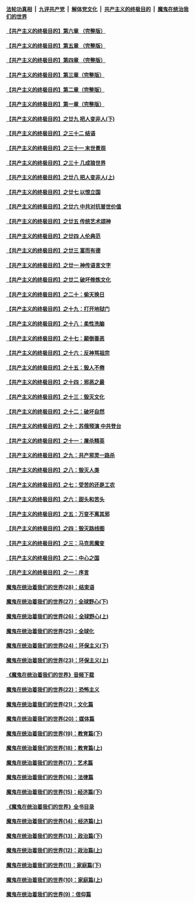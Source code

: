 ####  [法轮功真相](../../../../basic/blob/master/README.md?t=05192331) &nbsp;|&nbsp; [九评共产党](../../../../9ping.md/blob/master/README.md?t=05192331) &nbsp;|&nbsp; [解体党文化](../../../../jtdwh.md/blob/master/README.md?t=05192331)  &nbsp;|&nbsp; [共产主义的终极目的](../../../../gczydzjmd.md/blob/master/README.md?t=05192331) &nbsp;|&nbsp; [魔鬼在统治我们的世界](../../../../mgztzwmdsj.md/blob/master/README.md?t=05192331) 

#### [【共产主义的终极目的】第六章 （完整版）](../pages/nsc422/n11428913.md?t=05192331) 

#### [【共产主义的终极目的】第五章 （完整版）](../pages/nsc422/n11428912.md?t=05192331) 

#### [【共产主义的终极目的】第四章 （完整版）](../pages/nsc422/n11428907.md?t=05192331) 

#### [【共产主义的终极目的】第三章（完整版）](../pages/nsc422/n11428848.md?t=05192331) 

#### [【共产主义的终极目的】第二章（完整版）](../pages/nsc422/n11428831.md?t=05192331) 

#### [【共产主义的终极目的】第一章（完整版）](../pages/nsc422/n11417651.md?t=05192331) 

#### [【共产主义的终极目的】之廿九 把人变非人(下)](../pages/nsc422/n11344140.md?t=05192331) 

#### [【共产主义的终极目的】之三十二 结语](../pages/nsc422/n11360535.md?t=05192331) 

#### [【共产主义的终极目的】之三十一 末世景观](../pages/nsc422/n11351129.md?t=05192331) 

#### [【共产主义的终极目的】之三十 几成狼世界](../pages/nsc422/n11348280.md?t=05192331) 

#### [【共产主义的终极目的】之廿八 把人变非人(上)](../pages/nsc422/n11340492.md?t=05192331) 

#### [【共产主义的终极目的】之廿七 以恨立国](../pages/nsc422/n11336944.md?t=05192331) 

#### [【共产主义的终极目的】之廿六 中共对抗普世价值](../pages/nsc422/n11324785.md?t=05192331) 

#### [【共产主义的终极目的】之廿五 传统艺术颂神](../pages/nsc422/n11296396.md?t=05192331) 

#### [【共产主义的终极目的】之廿四 人伦典范](../pages/nsc422/n11296397.md?t=05192331) 

#### [【共产主义的终极目的】之廿三 富而有德](../pages/nsc422/n11283598.md?t=05192331) 

#### [【共产主义的终极目的】之廿一 神传语言文字](../pages/nsc422/n11263265.md?t=05192331) 

#### [【共产主义的终极目的】之廿二 破坏修炼文化](../pages/nsc422/n11245728.md?t=05192331) 

#### [【共产主义的终极目的】之二十：偷天换日](../pages/nsc422/n11238846.md?t=05192331) 

#### [【共产主义的终极目的】之十九：打开地狱门](../pages/nsc422/n11206376.md?t=05192331) 

#### [【共产主义的终极目的】之十八：柔性洗脑](../pages/nsc422/n11199994.md?t=05192331) 

#### [【共产主义的终极目的】之十七：颠倒善恶](../pages/nsc422/n11179782.md?t=05192331) 

#### [【共产主义的终极目的】之十六：反神骂祖宗](../pages/nsc422/n11166798.md?t=05192331) 

#### [【共产主义的终极目的】之十五：毁人不倦](../pages/nsc422/n11166792.md?t=05192331) 

#### [【共产主义的终极目的】之十四：邪恶之最](../pages/nsc422/n11150249.md?t=05192331) 

#### [【共产主义的终极目的】之十三：毁灭文化](../pages/nsc422/n11135227.md?t=05192331) 

#### [【共产主义的终极目的】之十二：破坏自然](../pages/nsc422/n11135214.md?t=05192331) 

#### [【共产主义的终极目的】之十：苏俄预演 中共登台](../pages/nsc422/n11118424.md?t=05192331) 

#### [【共产主义的终极目的】之十一：屠杀精英](../pages/nsc422/n11118442.md?t=05192331) 

#### [【共产主义的终极目的】之九：共产邪灵一路杀](../pages/nsc422/n11114139.md?t=05192331) 

#### [【共产主义的终极目的】之八：毁灭人类](../pages/nsc422/n11108503.md?t=05192331) 

#### [【共产主义的终极目的】之七：受苦的还是工农](../pages/nsc422/n11101809.md?t=05192331) 

#### [【共产主义的终极目的】之六：甜头和苦头](../pages/nsc422/n11096971.md?t=05192331) 

#### [【共产主义的终极目的】之五：万变不离其邪](../pages/nsc422/n11091285.md?t=05192331) 

#### [【共产主义的终极目的】之四：毁灭路线图](../pages/nsc422/n11086284.md?t=05192331) 

#### [【共产主义的终极目的】之三：马克思魔变](../pages/nsc422/n11061941.md?t=05192331) 

#### [【共产主义的终极目的】之二：中心之国](../pages/nsc422/n11047728.md?t=05192331) 

#### [【共产主义的终极目的】之一：序言](../pages/nsc422/n11086077.md?t=05192331) 

#### [魔鬼在统治着我们的世界(28)：结束语](../pages/nsc422/n10936246.md?t=05192331) 

#### [魔鬼在统治着我们的世界(27)：全球野心(下)](../pages/nsc422/n10928319.md?t=05192331) 

#### [魔鬼在统治着我们的世界(26)：全球野心(上)](../pages/nsc422/n10900318.md?t=05192331) 

#### [魔鬼在统治着我们的世界(25)：全球化](../pages/nsc422/n10788205.md?t=05192331) 

#### [魔鬼在统治着我们的世界(24)：环保主义(下)](../pages/nsc422/n10695307.md?t=05192331) 

#### [魔鬼在统治着我们的世界(23)：环保主义(上)](../pages/nsc422/n10688613.md?t=05192331) 

#### [《魔鬼在统治着我们的世界》音频下载](../pages/nsc422/n10635553.md?t=05192331) 

#### [魔鬼在统治着我们的世界(22)：恐怖主义](../pages/nsc422/n10614727.md?t=05192331) 

#### [魔鬼在统治着我们的世界(21)：文化篇](../pages/nsc422/n10597706.md?t=05192331) 

#### [魔鬼在统治着我们的世界(20)：媒体篇](../pages/nsc422/n10586579.md?t=05192331) 

#### [魔鬼在统治着我们的世界(19)：教育篇(下)](../pages/nsc422/n10564808.md?t=05192331) 

#### [魔鬼在统治着我们的世界(18)：教育篇(上)](../pages/nsc422/n10526970.md?t=05192331) 

#### [魔鬼在统治着我们的世界(17)：艺术篇](../pages/nsc422/n10499093.md?t=05192331) 

#### [魔鬼在统治着我们的世界(16)：法律篇](../pages/nsc422/n10485969.md?t=05192331) 

#### [魔鬼在统治着我们的世界(15)：经济篇(下)](../pages/nsc422/n10469975.md?t=05192331) 

#### [《魔鬼在统治着我们的世界》全书目录](../pages/nsc422/n10464261.md?t=05192331) 

#### [魔鬼在统治着我们的世界(14)：经济篇(上)](../pages/nsc422/n10457370.md?t=05192331) 

#### [魔鬼在统治着我们的世界(13)：政治篇(下)](../pages/nsc422/n10448270.md?t=05192331) 

#### [魔鬼在统治着我们的世界(12)：政治篇(上)](../pages/nsc422/n10444576.md?t=05192331) 

#### [魔鬼在统治着我们的世界(11)：家庭篇(下)](../pages/nsc422/n10440961.md?t=05192331) 

#### [魔鬼在统治着我们的世界(10)：家庭篇(上)](../pages/nsc422/n10435448.md?t=05192331) 

#### [魔鬼在统治着我们的世界(9)：信仰篇](../pages/nsc422/n10432159.md?t=05192331) 

